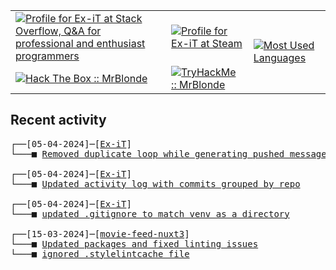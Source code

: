 <table>
    <tr>
        <td>
            <a href="https://stackoverflow.com/users/3351720/ex-it">
                <img alt="Profile for Ex-iT at Stack Overflow, Q&amp;A for professional and enthusiast programmers" src="https://stackoverflow.com/users/flair/3351720.png?theme=dark" />
            </a>
        </td>
        <td>
            <a href="https://steamcommunity.com/id/Ex-iT">
                <img alt="Profile for Ex-iT at Steam" src="https://steamcommunity-a.akamaihd.net/public/shared/images/header/globalheader_logo.png" />
            </a>
        </td>
        <td rowspan="2">
            <a href="https://github.com/Ex-iT/">
                <img alt="Most Used Languages" src="https://github-readme-stats.vercel.app/api/top-langs/?username=ex-it&layout=compact&theme=algolia" />
            </a>
        </td>
    </tr>
    <tr>
        <td>
            <a href="https://app.hackthebox.eu/profile/169430">
                <img alt="Hack The Box :: MrBlonde" src="https://www.hackthebox.eu/badge/image/169430" />
            </a>
        </td>
        <td>
            <a href="https://tryhackme.com/p/MrBlonde/">
                <img alt="TryHackMe :: MrBlonde" src="https://tryhackme-badges.s3.amazonaws.com/MrBlonde.png" />
            </a>
        </td>
    </tr>
</table>

<h2>Recent activity</h2>

<pre>┌──[05-04-2024]─[<a href="https://github.com/Ex-iT/Ex-iT">Ex-iT</a>]
└───■ <a href="https://github.com/Ex-iT/Ex-iT/commit/c7064375a917790249149f70aae0c9a7a9927c52">Removed duplicate loop while generating pushed messages</a><br /><br />┌──[05-04-2024]─[<a href="https://github.com/Ex-iT/Ex-iT">Ex-iT</a>]
└───■ <a href="https://github.com/Ex-iT/Ex-iT/commit/e42ccfd95415b0d2344adbfadeab4e3d775421fe">Updated activity log with commits grouped by repo</a><br /><br />┌──[05-04-2024]─[<a href="https://github.com/Ex-iT/Ex-iT">Ex-iT</a>]
└───■ <a href="https://github.com/Ex-iT/Ex-iT/commit/a64b9d6c0afb72dcb5c1d3d1225971ccf231cd64">updated .gitignore to match venv as a directory</a><br /><br />┌──[15-03-2024]─[<a href="https://github.com/Ex-iT/movie-feed-nuxt3">movie-feed-nuxt3</a>]
└───■ <a href="https://github.com/Ex-iT/movie-feed-nuxt3/commit/073b7b997783155ee4a275937f8d4c7e8a9afc40">Updated packages and fixed linting issues</a>
└───■ <a href="https://github.com/Ex-iT/movie-feed-nuxt3/commit/0034f3e2500f3baeb9df856cead73c8379d759e3">ignored .stylelintcache file</a><br /><br />
</pre>